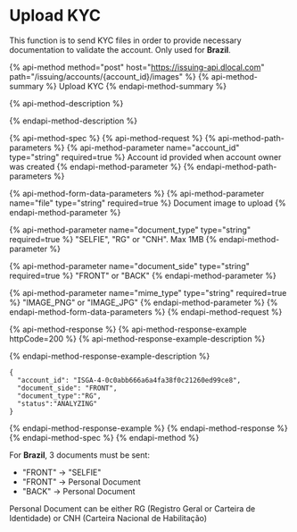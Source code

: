 # Upload KYC

This function is to send KYC files in order to provide necessary documentation to validate the account. Only used for **Brazil**.

{% api-method method="post" host="https://issuing-api.dlocal.com" path="/issuing/accounts/{account\_id}/images" %}
{% api-method-summary %}
Upload KYC
{% endapi-method-summary %}

{% api-method-description %}

{% endapi-method-description %}

{% api-method-spec %}
{% api-method-request %}
{% api-method-path-parameters %}
{% api-method-parameter name="account\_id" type="string" required=true %}
Account id provided when account owner was created
{% endapi-method-parameter %}
{% endapi-method-path-parameters %}

{% api-method-form-data-parameters %}
{% api-method-parameter name="file" type="string" required=true %}
Document image to upload
{% endapi-method-parameter %}

{% api-method-parameter name="document\_type" type="string" required=true %}
"SELFIE", "RG" or "CNH". Max 1MB
{% endapi-method-parameter %}

{% api-method-parameter name="document\_side" type="string" required=true %}
"FRONT" or "BACK"
{% endapi-method-parameter %}

{% api-method-parameter name="mime\_type" type="string" required=true %}
"IMAGE\_PNG" or "IMAGE\_JPG"
{% endapi-method-parameter %}
{% endapi-method-form-data-parameters %}
{% endapi-method-request %}

{% api-method-response %}
{% api-method-response-example httpCode=200 %}
{% api-method-response-example-description %}

{% endapi-method-response-example-description %}

```
{ 
  "account_id": "ISGA-4-0c0abb666a6a4fa38f0c21260ed99ce8",
  "document_side": "FRONT",
  "document_type":"RG",
  "status":"ANALYZING" 
}
```
{% endapi-method-response-example %}
{% endapi-method-response %}
{% endapi-method-spec %}
{% endapi-method %}

For **Brazil**, 3 documents must be sent: 

* "FRONT" -&gt; "SELFIE"
* "FRONT" -&gt; Personal Document
* "BACK" -&gt; Personal Document

Personal Document can be either RG \(Registro Geral or Carteira de Identidade\) or CNH \(Carteira Nacional de Habilitação\)

